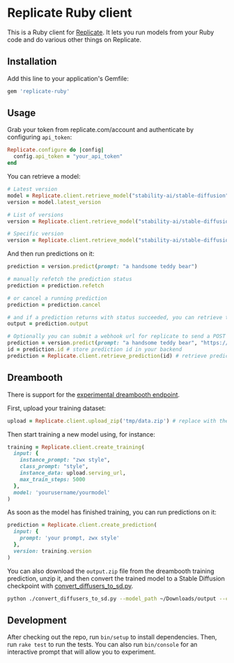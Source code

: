 # Replicate Ruby client

This is a Ruby client for [Replicate](https://replicate.com/). It lets you run models from your Ruby code and do various other things on Replicate.

## Installation

Add this line to your application's Gemfile:

```ruby
gem 'replicate-ruby'
```

## Usage

Grab your token from replicate.com/account and authenticate by configuring `api_token`:

```ruby
Replicate.configure do |config|
  config.api_token = "your_api_token"
end
```

You can retrieve a model:

```ruby
# Latest version
model = Replicate.client.retrieve_model("stability-ai/stable-diffusion")
version = model.latest_version

# List of versions
version = Replicate.client.retrieve_model("stability-ai/stable-diffusion", version: :all)

# Specific version
version = Replicate.client.retrieve_model("stability-ai/stable-diffusion", version: "<id>")
```

And then run predictions on it:

```ruby
prediction = version.predict(prompt: "a handsome teddy bear")

# manually refetch the prediction status
prediction = prediction.refetch

# or cancel a running prediction
prediction = prediction.cancel

# and if a prediction returns with status succeeded, you can retrieve the output
output = prediction.output

# Optionally you can submit a webhook url for replicate to send a POST request once a prediction has completed
prediction = version.predict(prompt: "a handsome teddy bear", "https://webhook.url/path") # call predict
id = prediction.id # store prediction id in your backend
prediction = Replicate.client.retrieve_prediction(id) # retrieve prediction during webhook with id from backend
```

## Dreambooth

There is support for the [experimental dreambooth endpoint](https://replicate.com/blog/dreambooth-api).

First, upload your training dataset:

```ruby
upload = Replicate.client.upload_zip('tmp/data.zip') # replace with the path to your zip file
```

Then start training a new model using, for instance:

```ruby
training = Replicate.client.create_training(
  input: {
    instance_prompt: "zwx style",
    class_prompt: "style",
    instance_data: upload.serving_url,
    max_train_steps: 5000
  },
  model: 'yourusername/yourmodel'
)
```

As soon as the model has finished training, you can run predictions on it:

```ruby
prediction = Replicate.client.create_prediction(
  input: {
    prompt: 'your prompt, zwx style'
  },
  version: training.version
)
```

You can also download the `output.zip` file from the dreambooth training prediction, unzip it, and then convert the trained model to a Stable Diffusion checkpoint with [convert_diffusers_to_sd.py](https://gist.github.com/jachiam/8a5c0b607e38fcc585168b90c686eb05).

```bash
python ./convert_diffusers_to_sd.py --model_path ~/Downloads/output --checkpoint_path ~/Downloads/output.ckpt
```

## Development

After checking out the repo, run `bin/setup` to install dependencies. Then, run `rake test` to run the tests. You can also run `bin/console` for an interactive prompt that will allow you to experiment.
